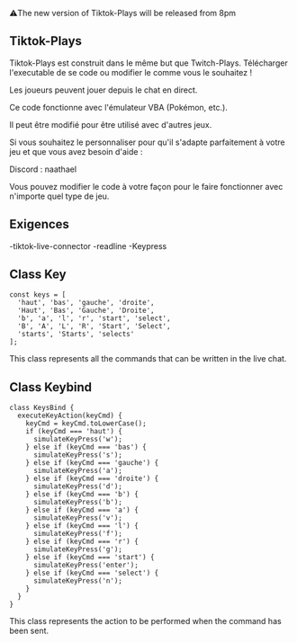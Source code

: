 ⚠️The new version of Tiktok-Plays will be released from 8pm
## Tiktok-Plays
Tiktok-Plays est construit dans le même but que Twitch-Plays. Télécharger l'executable de se code ou modifier le comme vous le souhaitez ! 

Les joueurs peuvent jouer depuis le chat en direct.

Ce code fonctionne avec l'émulateur VBA (Pokémon, etc.).

Il peut être modifié pour être utilisé avec d'autres jeux.

Si vous souhaitez le personnaliser pour qu'il s'adapte parfaitement à votre jeu et que vous avez besoin d'aide :

Discord : naathael

Vous pouvez modifier le code à votre façon pour le faire fonctionner avec n'importe quel type de jeu.

## Exigences

 -tiktok-live-connector
 -readline
 -Keypress




## Class Key 
```node
const keys = [
  'haut', 'bas', 'gauche', 'droite',
  'Haut', 'Bas', 'Gauche', 'Droite',
  'b', 'a', 'l', 'r', 'start', 'select',
  'B', 'A', 'L', 'R', 'Start', 'Select',
  'starts', 'Starts', 'selects'
];

```
This class represents all the commands that can be written in the live chat.


## Class Keybind

```node
class KeysBind {
  executeKeyAction(keyCmd) {
    keyCmd = keyCmd.toLowerCase();
    if (keyCmd === 'haut') {
      simulateKeyPress('w');
    } else if (keyCmd === 'bas') {
      simulateKeyPress('s');
    } else if (keyCmd === 'gauche') {
      simulateKeyPress('a');
    } else if (keyCmd === 'droite') {
      simulateKeyPress('d');
    } else if (keyCmd === 'b') {
      simulateKeyPress('b');
    } else if (keyCmd === 'a') {
      simulateKeyPress('v');
    } else if (keyCmd === 'l') {
      simulateKeyPress('f');
    } else if (keyCmd === 'r') {
      simulateKeyPress('g');
    } else if (keyCmd === 'start') {
      simulateKeyPress('enter');
    } else if (keyCmd === 'select') {
      simulateKeyPress('n');
    }
  }
}
```
This class represents the action to be performed when the command has been sent.




